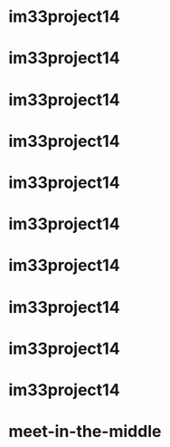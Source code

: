 # im33project14
# im33project14
# im33project14
# im33project14
# im33project14
# im33project14
# im33project14
# im33project14
# im33project14
# im33project14
# meet-in-the-middle
